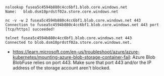 ```
nslookup fusea5c4594b880c4cc6bf1.blob.core.windows.net
Name:   blob.dsm10prdstf02a.store.core.windows.net

nc -v -w 2 fusea5c4594b880c4cc6bf1.blob.core.windows.net 443
Connection to fusea5c4594b880c4cc6bf1.blob.core.windows.net 443 port [tcp/https] succeeded!

telnet fusea5c4594b880c4cc6bf1.blob.core.windows.net 443
Connected to blob.dsm10prdstf02a.store.core.windows.net.
```

- https://learn.microsoft.com/en-us/troubleshoot/azure/azure-kubernetes/mounting-azure-blob-storage-container-fail: Azure Blob BlobFuse relies on port 443. Make sure that port 443 and/or the IP address of the storage account aren't blocked.
